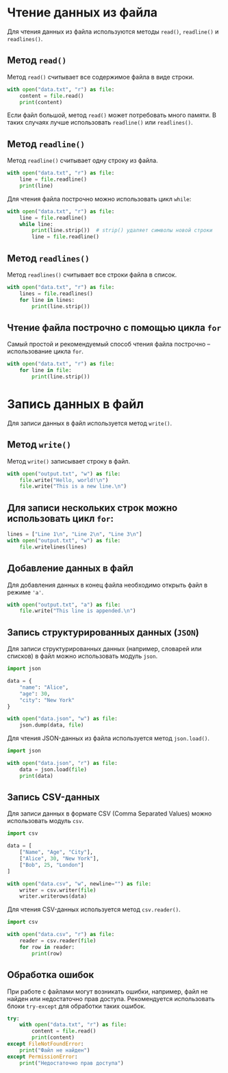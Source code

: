 # Чтение данных из файла
Для чтения данных из файла используются методы `read()`, `readline()` и `readlines()`.

## Метод `read()`
Метод `read()` считывает все содержимое файла в виде строки.

```Python
with open("data.txt", "r") as file:
    content = file.read()
    print(content)
```
Если файл большой, метод `read()` может потребовать много памяти. В таких случаях лучше использовать `readline()` или `readlines()`.

## Метод `readline()`
Метод `readline()` считывает одну строку из файла.

```Python
with open("data.txt", "r") as file:
    line = file.readline()
    print(line)
```
Для чтения файла построчно можно использовать цикл `while`:

```Python
with open("data.txt", "r") as file:
    line = file.readline()
    while line:
        print(line.strip())  # strip() удаляет символы новой строки
        line = file.readline()
```
## Метод `readlines()`
Метод `readlines()` считывает все строки файла в список.

```Python
with open("data.txt", "r") as file:
    lines = file.readlines()
    for line in lines:
        print(line.strip())
```
## Чтение файла построчно с помощью цикла `for`
Самый простой и рекомендуемый способ чтения файла построчно – использование цикла `for`.

```Python
with open("data.txt", "r") as file:
    for line in file:
        print(line.strip())
```
# Запись данных в файл
Для записи данных в файл используется метод `write()`.

## Метод `write()`
Метод `write()` записывает строку в файл.

```Python
with open("output.txt", "w") as file:
    file.write("Hello, world!\n")
    file.write("This is a new line.\n")
```
## Для записи нескольких строк можно использовать цикл `for`:

```Python
lines = ["Line 1\n", "Line 2\n", "Line 3\n"]
with open("output.txt", "w") as file:
    file.writelines(lines)
```
## Добавление данных в файл
Для добавления данных в конец файла необходимо открыть файл в режиме `'a'`.

```Python
with open("output.txt", "a") as file:
    file.write("This line is appended.\n")
```
## Запись структурированных данных (`JSON`)
Для записи структурированных данных (например, словарей или списков) в файл можно использовать модуль `json`.

```Python
import json

data = {
    "name": "Alice",
    "age": 30,
    "city": "New York"
}

with open("data.json", "w") as file:
    json.dump(data, file)
```
Для чтения JSON-данных из файла используется метод `json.load()`.

```Python
import json

with open("data.json", "r") as file:
    data = json.load(file)
    print(data)
```
## Запись CSV-данных
Для записи данных в формате CSV (Comma Separated Values) можно использовать модуль `csv`.

```Python
import csv

data = [
    ["Name", "Age", "City"],
    ["Alice", 30, "New York"],
    ["Bob", 25, "London"]
]

with open("data.csv", "w", newline="") as file:
    writer = csv.writer(file)
    writer.writerows(data)
```
Для чтения CSV-данных используется метод `csv.reader()`.

```Python
import csv

with open("data.csv", "r") as file:
    reader = csv.reader(file)
    for row in reader:
        print(row)
```
## Обработка ошибок
При работе с файлами могут возникать ошибки, например, файл не найден или недостаточно прав доступа. Рекомендуется использовать блоки `try-except` для обработки таких ошибок.

```Python
try:
    with open("data.txt", "r") as file:
        content = file.read()
        print(content)
except FileNotFoundError:
    print("Файл не найден")
except PermissionError:
    print("Недостаточно прав доступа")
```